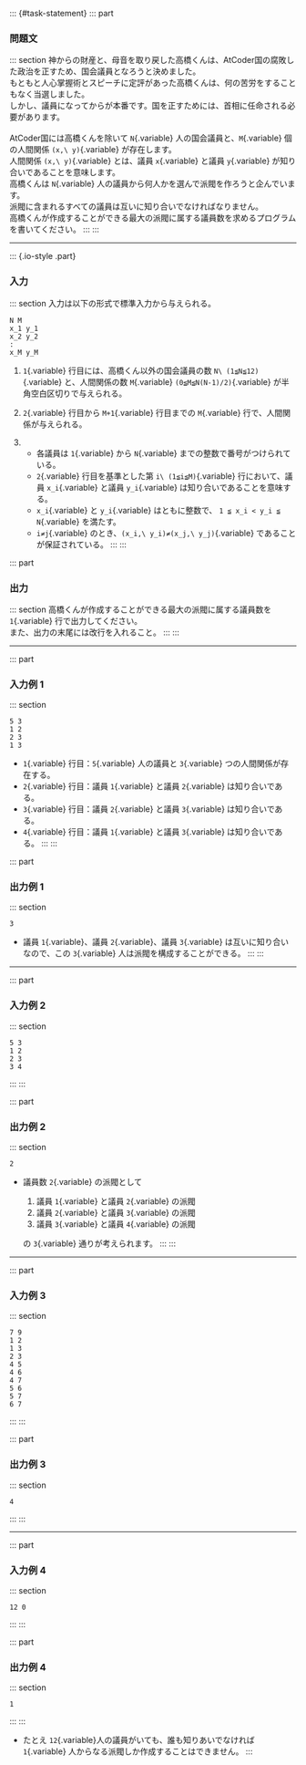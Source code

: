 ::: {#task-statement}
::: part
### 問題文

::: section
神からの財産と、母音を取り戻した高橋くんは、AtCoder国の腐敗した政治を正すため、国会議員となろうと決めました。\
もともと人心掌握術とスピーチに定評があった高橋くんは、何の苦労をすることもなく当選しました。\
しかし、議員になってからが本番です。国を正すためには、首相に任命される必要があります。\
\
AtCoder国には高橋くんを除いて `N`{.variable}
人の国会議員と、`M`{.variable} 個の人間関係 `(x,\ y)`{.variable}
が存在します。\
人間関係 `(x,\ y)`{.variable} とは、議員 `x`{.variable} と議員
`y`{.variable} が知り合いであることを意味します。\
高橋くんは `N`{.variable}
人の議員から何人かを選んで派閥を作ろうと企んでいます。\
派閥に含まれるすべての議員は互いに知り合いでなければなりません。\
高橋くんが作成することができる最大の派閥に属する議員数を求めるプログラムを書いてください。
:::
:::

------------------------------------------------------------------------

::: {.io-style .part}
### 入力

::: section
入力は以下の形式で標準入力から与えられる。

    N M
    x_1 y_1
    x_2 y_2
    :
    x_M y_M

1.  `1`{.variable} 行目には、高橋くん以外の国会議員の数
    `N\ (1≦N≦12)`{.variable} と、人間関係の数 `M`{.variable}
    `(0≦M≦N(N-1)/2)`{.variable} が半角空白区切りで与えられる。

2.  `2`{.variable} 行目から `M+1`{.variable} 行目までの `M`{.variable}
    行で、人間関係が与えられる。

3.  -   各議員は `1`{.variable} から `N`{.variable}
        までの整数で番号がつけられている。
    -   `2`{.variable} 行目を基準とした第 `i\ (1≦i≦M)`{.variable}
        行において、議員 `x_i`{.variable} と議員 `y_i`{.variable}
        は知り合いであることを意味する。
    -   `x_i`{.variable} と `y_i`{.variable} はともに整数で、
        `1 ≦ x_i < y_i ≦ N`{.variable} を満たす。
    -   `i≠j`{.variable} のとき、`(x_i,\ y_i)≠(x_j,\ y_j)`{.variable}
        であることが保証されている。
:::
:::

::: part
### 出力

::: section
高橋くんが作成することができる最大の派閥に属する議員数を `1`{.variable}
行で出力してください。\
また、出力の末尾には改行を入れること。
:::
:::

------------------------------------------------------------------------

::: part
### 入力例 1

::: section
``` {.prettyprint .linenums}
5 3
1 2
2 3
1 3
```

-   `1`{.variable} 行目：`5`{.variable} 人の議員と `3`{.variable}
    つの人間関係が存在する。
-   `2`{.variable} 行目：議員 `1`{.variable} と議員 `2`{.variable}
    は知り合いである。
-   `3`{.variable} 行目：議員 `2`{.variable} と議員 `3`{.variable}
    は知り合いである。
-   `4`{.variable} 行目：議員 `1`{.variable} と議員 `3`{.variable}
    は知り合いである。
:::
:::

::: part
### 出力例 1

::: section
``` {.prettyprint .linenums}
3
```

-   議員 `1`{.variable}、議員 `2`{.variable}、議員 `3`{.variable}
    は互いに知り合いなので、この `3`{.variable}
    人は派閥を構成することができる。
:::
:::

------------------------------------------------------------------------

::: part
### 入力例 2

::: section
``` {.prettyprint .linenums}
5 3
1 2
2 3
3 4
```
:::
:::

::: part
### 出力例 2

::: section
``` {.prettyprint .linenums}
2
```

-   議員数 `2`{.variable} の派閥として
    1.  議員 `1`{.variable} と議員 `2`{.variable} の派閥
    2.  議員 `2`{.variable} と議員 `3`{.variable} の派閥
    3.  議員 `3`{.variable} と議員 `4`{.variable} の派閥

    の `3`{.variable} 通りが考えられます。
:::
:::

------------------------------------------------------------------------

::: part
### 入力例 3

::: section
``` {.prettyprint .linenums}
7 9
1 2
1 3
2 3
4 5
4 6
4 7
5 6
5 7
6 7
```
:::
:::

::: part
### 出力例 3

::: section
``` {.prettyprint .linenums}
4
```
:::
:::

------------------------------------------------------------------------

::: part
### 入力例 4

::: section
``` {.prettyprint .linenums}
12 0
```
:::
:::

::: part
### 出力例 4

::: section
``` {.prettyprint .linenums}
1
```
:::
:::

-   たとえ `12`{.variable}人の議員がいても、誰も知りあいでなければ
    `1`{.variable} 人からなる派閥しか作成することはできません。
:::
